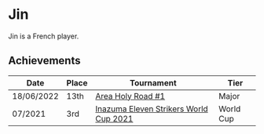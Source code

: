 # Jin

Jin is a French player.

## Achievements

|Date|Place|Tournament|Tier|
|-|-|-|-|
| 18/06/2022 | 13th | [Area Holy Road #1](/inapedia/tournaments/misc/holyroad1.md) | Major |
| 07/2021 | 3rd | [Inazuma Eleven Strikers World Cup 2021](/inapedia/tournaments/worldcup21.md) | World Cup |
